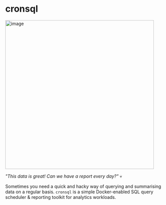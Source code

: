 # cronsql

<img width="468" alt="image" src="https://user-images.githubusercontent.com/25587856/197742478-0be6735c-6be5-4363-b1e2-00c06718210f.png">

_"This data is great! Can we have a report every day?"_ 💀

Sometimes you need a quick and hacky way of querying and summarising data on a regular basis. `cronsql` is a simple 
Docker-enabled SQL query scheduler & reporting toolkit for analytics workloads.
